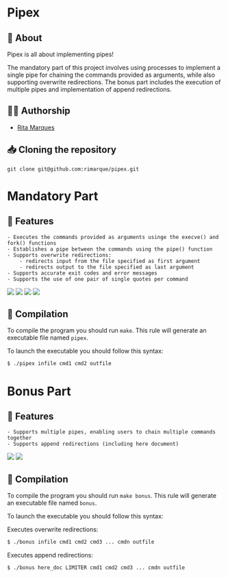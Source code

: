 # **Pipex**

## :speech_balloon: **About**
Pipex is all about implementing pipes!

The mandatory part of this project involves using processes to implement a single pipe for chaining the commands provided as arguments, while also supporting overwrite redirections. The bonus part includes the execution of multiple pipes and implementation of append redirections.

## 🙋‍♀️ **Authorship**
- [Rita Marques](https://github.com/rimarque)

## :inbox_tray: **Cloning the repository**

```shell
git clone git@github.com:rimarque/pipex.git 
```

# Mandatory Part

## 💎 **Features**
```
- Executes the commands provided as arguments usinge the execve() and fork() functions
- Establishes a pipe between the commands using the pipe() function
- Supports overwrite redirections:
	- redirects input from the file specified as first argument
	- redirects output to the file specified as last argument
- Supports accurate exit codes and error messages
- Supports the use of one pair of single quotes per command
```
</tbody>
	<td><image src="img/mandatory.png"></td>
	<td><image src="img/single_quotes.png"></td>	
	<td><image src="img/file_error.png"></td>
	<td><image src="img/command_error.png"></td>
</tbody>

## :link: **Compilation**
To compile the program you should run `make`.
This rule will generate an executable file named `pipex`.

To launch the executable you should follow this syntax:

```sh
$ ./pipex infile cmd1 cmd2 outfile
```

# Bonus Part

## 💎 **Features**
```
- Supports multiple pipes, enabling users to chain multiple commands together
- Supports append redirections (including here document)
```

<tbody>
			<td><image src="img/bonus_overwrite.png"></td>
			<td><image src="img/bonus_append.png"></td>
</tbody>

## :link: **Compilation**
To compile the program you should run `make bonus`.
This rule will generate an executable file named `bonus`.

To launch the executable you should follow this syntax:

Executes overwrite redirections:

```sh
$ ./bonus infile cmd1 cmd2 cmd3 ... cmdn outfile
```

Executes append redirections:

```sh
$ ./bonus here_doc LIMITER cmd1 cmd2 cmd3 ... cmdn outfile
```
